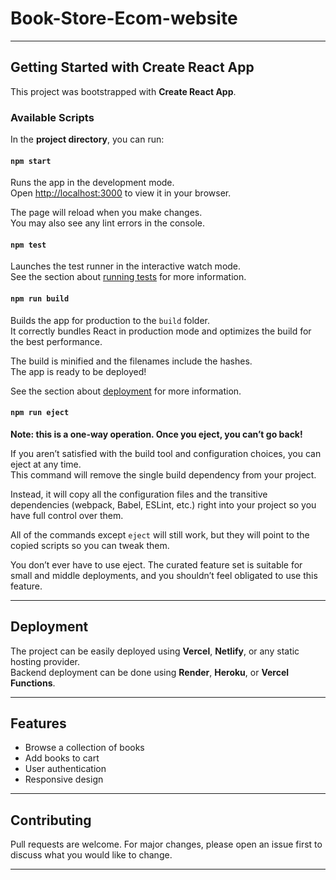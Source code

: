 # Book-Store-Ecom-website

---

## Getting Started with Create React App

This project was bootstrapped with **Create React App**.

### Available Scripts

In the **project directory**, you can run:

#### `npm start`
Runs the app in the development mode.  
Open [http://localhost:3000](http://localhost:3000) to view it in your browser.  

The page will reload when you make changes.  
You may also see any lint errors in the console.

#### `npm test`
Launches the test runner in the interactive watch mode.  
See the section about [running tests](https://facebook.github.io/create-react-app/docs/running-tests) for more information.

#### `npm run build`
Builds the app for production to the `build` folder.  
It correctly bundles React in production mode and optimizes the build for the best performance.  

The build is minified and the filenames include the hashes.  
The app is ready to be deployed!  

See the section about [deployment](https://facebook.github.io/create-react-app/docs/deployment) for more information.

#### `npm run eject`
**Note: this is a one-way operation. Once you eject, you can’t go back!**

If you aren’t satisfied with the build tool and configuration choices, you can eject at any time.  
This command will remove the single build dependency from your project.  

Instead, it will copy all the configuration files and the transitive dependencies (webpack, Babel, ESLint, etc.) right into your project so you have full control over them.  

All of the commands except `eject` will still work, but they will point to the copied scripts so you can tweak them.  

You don’t ever have to use eject. The curated feature set is suitable for small and middle deployments, and you shouldn’t feel obligated to use this feature.  

---

## Deployment
The project can be easily deployed using **Vercel**, **Netlify**, or any static hosting provider.  
Backend deployment can be done using **Render**, **Heroku**, or **Vercel Functions**.

---

##  Features
- Browse a collection of books 
- Add books to cart 
- User authentication 
- Responsive design 

---

##  Contributing
Pull requests are welcome. For major changes, please open an issue first to discuss what you would like to change.

---




